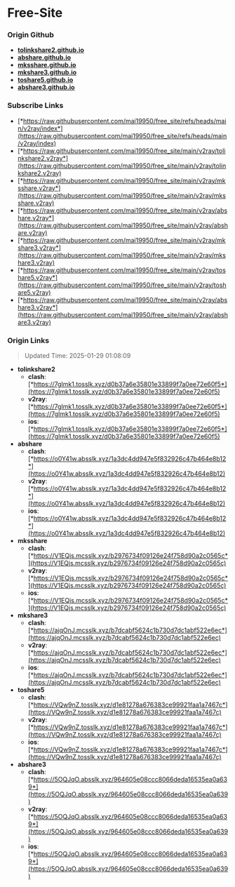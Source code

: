 # Free-Site

### Origin Github

- [**tolinkshare2.github.io**](https://github.com/tolinkshare2/tolinkshare2.github.io)
- [**abshare.github.io**](https://github.com/abshare/abshare.github.io)
- [**mksshare.github.io**](https://github.com/mksshare/mksshare.github.io)
- [**mkshare3.github.io**](https://github.com/mkshare3/mkshare3.github.io)
- [**toshare5.github.io**](https://github.com/toshare5/toshare5.github.io)
- [**abshare3.github.io**](https://github.com/abshare3/abshare3.github.io)

### Subscribe Links

- [*https://raw.githubusercontent.com/mai19950/free_site/refs/heads/main/v2ray/index*](https://raw.githubusercontent.com/mai19950/free_site/refs/heads/main/v2ray/index)
- [*https://raw.githubusercontent.com/mai19950/free_site/main/v2ray/tolinkshare2.v2ray*](https://raw.githubusercontent.com/mai19950/free_site/main/v2ray/tolinkshare2.v2ray)
- [*https://raw.githubusercontent.com/mai19950/free_site/main/v2ray/mksshare.v2ray*](https://raw.githubusercontent.com/mai19950/free_site/main/v2ray/mksshare.v2ray)
- [*https://raw.githubusercontent.com/mai19950/free_site/main/v2ray/abshare.v2ray*](https://raw.githubusercontent.com/mai19950/free_site/main/v2ray/abshare.v2ray)
- [*https://raw.githubusercontent.com/mai19950/free_site/main/v2ray/mkshare3.v2ray*](https://raw.githubusercontent.com/mai19950/free_site/main/v2ray/mkshare3.v2ray)
- [*https://raw.githubusercontent.com/mai19950/free_site/main/v2ray/toshare5.v2ray*](https://raw.githubusercontent.com/mai19950/free_site/main/v2ray/toshare5.v2ray)
- [*https://raw.githubusercontent.com/mai19950/free_site/main/v2ray/abshare3.v2ray*](https://raw.githubusercontent.com/mai19950/free_site/main/v2ray/abshare3.v2ray)

### Origin Links

> Updated Time: 2025-01-29 01:08:09

- **tolinkshare2**
  - **clash**: [*https://7gImk1.tosslk.xyz/d0b37a6e35801e33899f7a0ee72e60f5*](https://7gImk1.tosslk.xyz/d0b37a6e35801e33899f7a0ee72e60f5)
  - **v2ray**: [*https://7gImk1.tosslk.xyz/d0b37a6e35801e33899f7a0ee72e60f5*](https://7gImk1.tosslk.xyz/d0b37a6e35801e33899f7a0ee72e60f5)
  - **ios**: [*https://7gImk1.tosslk.xyz/d0b37a6e35801e33899f7a0ee72e60f5*](https://7gImk1.tosslk.xyz/d0b37a6e35801e33899f7a0ee72e60f5)
- **abshare**
  - **clash**: [*https://o0Y41w.absslk.xyz/1a3dc4dd947e5f832926c47b464e8b12*](https://o0Y41w.absslk.xyz/1a3dc4dd947e5f832926c47b464e8b12)
  - **v2ray**: [*https://o0Y41w.absslk.xyz/1a3dc4dd947e5f832926c47b464e8b12*](https://o0Y41w.absslk.xyz/1a3dc4dd947e5f832926c47b464e8b12)
  - **ios**: [*https://o0Y41w.absslk.xyz/1a3dc4dd947e5f832926c47b464e8b12*](https://o0Y41w.absslk.xyz/1a3dc4dd947e5f832926c47b464e8b12)
- **mksshare**
  - **clash**: [*https://V1EQjs.mcsslk.xyz/b2976734f09126e24f758d90a2c0565c*](https://V1EQjs.mcsslk.xyz/b2976734f09126e24f758d90a2c0565c)
  - **v2ray**: [*https://V1EQjs.mcsslk.xyz/b2976734f09126e24f758d90a2c0565c*](https://V1EQjs.mcsslk.xyz/b2976734f09126e24f758d90a2c0565c)
  - **ios**: [*https://V1EQjs.mcsslk.xyz/b2976734f09126e24f758d90a2c0565c*](https://V1EQjs.mcsslk.xyz/b2976734f09126e24f758d90a2c0565c)
- **mkshare3**
  - **clash**: [*https://ajqOnJ.mcsslk.xyz/b7dcabf5624c1b730d7dc1abf522e6ec*](https://ajqOnJ.mcsslk.xyz/b7dcabf5624c1b730d7dc1abf522e6ec)
  - **v2ray**: [*https://ajqOnJ.mcsslk.xyz/b7dcabf5624c1b730d7dc1abf522e6ec*](https://ajqOnJ.mcsslk.xyz/b7dcabf5624c1b730d7dc1abf522e6ec)
  - **ios**: [*https://ajqOnJ.mcsslk.xyz/b7dcabf5624c1b730d7dc1abf522e6ec*](https://ajqOnJ.mcsslk.xyz/b7dcabf5624c1b730d7dc1abf522e6ec)
- **toshare5**
  - **clash**: [*https://VQw9nZ.tosslk.xyz/d1e81278a676383ce99921faa1a7467c*](https://VQw9nZ.tosslk.xyz/d1e81278a676383ce99921faa1a7467c)
  - **v2ray**: [*https://VQw9nZ.tosslk.xyz/d1e81278a676383ce99921faa1a7467c*](https://VQw9nZ.tosslk.xyz/d1e81278a676383ce99921faa1a7467c)
  - **ios**: [*https://VQw9nZ.tosslk.xyz/d1e81278a676383ce99921faa1a7467c*](https://VQw9nZ.tosslk.xyz/d1e81278a676383ce99921faa1a7467c)
- **abshare3**
  - **clash**: [*https://5OQJqO.absslk.xyz/964605e08ccc8066deda16535ea0a639*](https://5OQJqO.absslk.xyz/964605e08ccc8066deda16535ea0a639)
  - **v2ray**: [*https://5OQJqO.absslk.xyz/964605e08ccc8066deda16535ea0a639*](https://5OQJqO.absslk.xyz/964605e08ccc8066deda16535ea0a639)
  - **ios**: [*https://5OQJqO.absslk.xyz/964605e08ccc8066deda16535ea0a639*](https://5OQJqO.absslk.xyz/964605e08ccc8066deda16535ea0a639)
